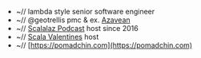 * ~// lambda style senior software engineer
* ~// @geotrellis pmc & ex. [Azavean](https://github.com/azavea)
* ~// [Scalalaz Podcast](https://scalalaz.ru/) host since 2016
* ~// [Scala Valentines](https://scala.love/) host 
* ~// [https://pomadchin.com](https://pomadchin.com)
